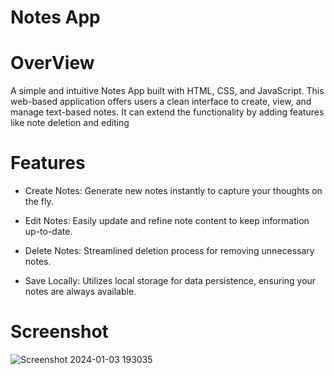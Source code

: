 # Notes App
# OverView
A simple and intuitive Notes App built with HTML, CSS, and JavaScript. This web-based application offers users a clean interface to create, view, and manage text-based notes. It can extend the functionality by adding features like note deletion and editing
# Features
- Create Notes: Generate new notes instantly to capture your thoughts on the fly.
+ Edit Notes: Easily update and refine note content to keep information up-to-date.
* Delete Notes: Streamlined deletion process for removing unnecessary notes.
+ Save Locally: Utilizes local storage for data persistence, ensuring your notes are always available.

# Screenshot
![Screenshot 2024-01-03 193035](https://github.com/Almas105/Notes/assets/153919239/61e2098e-0fb8-4cf2-94ac-b910aef31fce)

